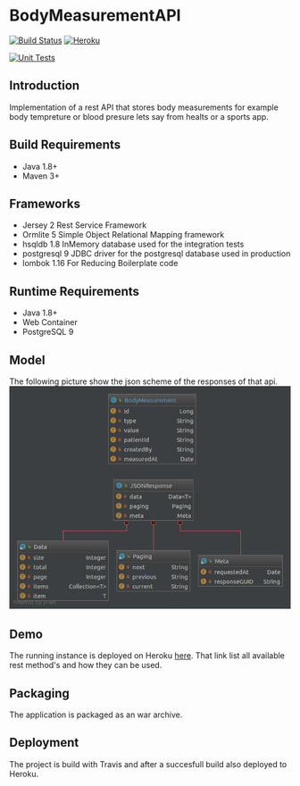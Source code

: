 # BodyMeasurementAPI

[![Build Status](https://travis-ci.org/pussinboots/BodyMeasurement.svg?branch=master)](https://travis-ci.org/pussinboots/BodyMeasurement)
[![Heroku](https://heroku-badge.herokuapp.com/?app=body-measurement&root=api/body/meta/status)](https://body-measurement.herokuapp.com/index.html)

[![Unit Tests](http://unitcover.herokuapp.com/api/pussinboots/BodyMeasurement/testsuites/badge)](https://unitcover.herokuapp.com/#/builds/pussinboots/BodyMeasurement/builds)

## Introduction

Implementation of a rest API that stores body measurements for example body tempreture or blood presure lets say from healts or a sports app. 

## Build Requirements

* Java 1.8+
* Maven 3+

## Frameworks

* Jersey 2
  Rest Service Framework
* Ormlite 5
  Simple Object Relational Mapping framework
* hsqldb 1.8
  InMemory database used for the integration tests
* postgresql 9
  JDBC driver for the postgresql database used in production
* lombok 1.16 
  For Reducing Boilerplate code
  
## Runtime Requirements

* Java 1.8+
* Web Container
* PostgreSQL 9

## Model

The following picture show the json scheme of the responses of that api.
![json response model](docs/uml/json_response.png?raw=true "json response model")

## Demo 

The running instance is deployed on Heroku [here](https://body-measurement.herokuapp.com/index.html). That link list all available rest 
method's and how they can be used. 

## Packaging

The application is packaged as an war archive.

## Deployment

The project is build with Travis and after a succesfull build also deployed to Heroku.
